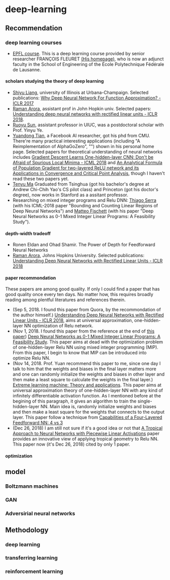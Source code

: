 # deep-learning
## Recommendation
### deep learning courses
+ [EPFL course](https://documents.epfl.ch/users/f/fl/fleuret/www/dlc/#information). This is a deep learning course provided by senior researcher FRANÇOIS FLEURET [(His homepage)](https://www.idiap.ch/~fleuret/), who is now an adjunct faculty in the School of Engineering of the École Polytechnique Fédérale de Lausanne.

#### scholars studying the theory of deep learning
+ [Shiyu Liang](https://www.shiyu-liang.com/), university of Illinois at Urbana-Champaign. Selected publications: [Why Deep Neural Network For Function Approximation? - ICLR 2017](https://arxiv.org/abs/1610.04161)
+ [Raman Arora](http://www.cs.jhu.edu/~raman/Home.html), assistant prof in John Hopkin univ. Selected papers: [Understanding deep neural networks with rectified linear units - ICLR 2018](https://arxiv.org/abs/1611.01491).
+ [Ruoyu Sun](https://sites.google.com/site/ruoyusun88/home), assistant professor in UIUC, was a postdoctoral scholar with Prof. Yinyu Ye.
+ [Yuandong Tian](http://www.yuandong-tian.com/), a Facebook AI researcher, got his phd from CMU. There're many practical interesting applications (including "A Reimplementation of AlphaGoZero", "") shown in his personal home page. Selected papers for theoretical understanding of neural networks includes [Gradient Descent Learns One-hidden-layer CNN: Don't be Afraid of Spurious Local Minima - ICML 2018](https://arxiv.org/abs/1712.00779) and [An Analytical Formula of Population Gradient for two-layered ReLU network and its Applications in Convergence and Critical Point Analysis](https://arxiv.org/abs/1703.00560), though I haven't read these two papers yet.
+ [Tenyu Ma](https://ai.stanford.edu/~tengyuma/) Graduated from Tsinghua (got his bachelor's degree at Andrew Chi-Chih Yao's CS pilot class) and Princeton (got his doctor's degree), now works in Stanford as a assitant professor.
+ Researching on mixed integer programs and Relu DNN: [Thiago Serra](https://thiagoserra.com/) (with his ICML-2018 paper "Bounding and Counting Linear Regions of Deep Neural Networks") and [Matteo Fischett](http://www.dei.unipd.it/~fisch/) (with his paper "Deep Neural Networks as 0-1 Mixed Integer Linear Programs: A Feasibility Study"). 
#### depth-width tradeoff
+ Ronen Eldan and Ohad Shamir. The Power of Depth for Feedforward Neural Networks
+ [Raman Arora](http://www.cs.jhu.edu/~raman/Home.html), Johns Hopkins University. Selected publications: [Understanding Deep Neural Networks with Rectified Linear Units - ICLR 2018](https://arxiv.org/pdf/1611.01491.pdf)
#### paper recommondation
These papers are among good quality. If only I could find a paper that has good quality once every ten days. No matter how, this requires broadly reading among plentful literatures and references therein.
+ (Sep 5, 2018. I found this paper from Quora, by the recommondation of the author himself.) [Understanding Deep Neural Networks with Rectified Linear Units - ICLR 2018](https://arxiv.org/pdf/1611.01491.pdf), aims at universal approximation, one-hidden-layer NN optimization of Relu network.
+ (Nov 1, 2018. I found this paper from the reference at the end of [this paper](https://arxiv.org/abs/1806.06365)) [Deep Neural Networks as 0-1 Mixed Integer Linear Programs: A Feasibility Study](https://arxiv.org/abs/1712.06174). This paper aims at dead with the optimization problem of one-hidden-layer Relu NN using mixed integer programming (MIP). From this paper, I begin to know that MIP can be introduced into optimize Relu NN.
+ (Nov 14, 2018. Prof. Yuan recommend this paper to me, since one day I talk to him that the weights and biases in the final layer matters more and one can randomly initialize the weights and biases in other layer and then make a least square to calculate the weights in the final layer.) [Extreme learning machine: Theory and applications](https://www.sciencedirect.com/science/article/pii/S0925231206000385). This paper aims at universal approximation theory of one-hidden-layer NN with any kind of infinitely differentiable activation function. As I mentioned before at the begining of this paragraph, it gives an algorithm to train the single-hidden-layer NN. Main idea is, randomly initialize weights and biases and then make a least square for the weights that connects to the output layer. This paper follow a technique from [Capabilities of a Four-Layered Feedforward NN: 4 vs 3](https://ieeexplore.ieee.org/document/557662)
+ (Dec 26, 2018) I am still not sure if it's a good idea or not that [A Tropical Approach to Neural Networks with Piecewise Linear Activations](https://arxiv.org/abs/1805.08749) paper provides an innovative view of applying tropical geometry to Relu NN. This paper now (it's Dec 26, 2018) cited by only 1 paper.
#### optimization
## model
### Boltzmann machines
### GAN
### Adversirial neural networks
## Methodology
### deep learning
### transferring learning
### reinforcement learning
